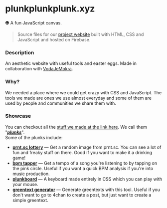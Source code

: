 # plunkplunkplunk.xyz
👽 A fun JavaScript canvas.

> Source files for our [project website](https://plunkplunkplunk.xyz) built with HTML, CSS and JavaScript and hosted on Firebase.

### Description

An aesthetic website with useful tools and easter eggs. Made in collaboration with [VodaJeMokra](https://github.com/vodajemokra).

### Why?

We needed a place where we could get crazy with CSS and JavaScript. The tools we made are ones we use almost everyday and some of them are used by people and communities we share them with.

### Showcase

You can checkout all the [stuff we made at the link here](https://plunkplunkplunk.xyz/plunks/). We call them "[_**plunks**_](https://plunkplunkplunk.xyz/whats-a-plunk)".  
Some of the plunks include:

*   [**prnt.sc lottery**](https://plunkplunkplunk.xyz/prnt.sc-lottery) — Get a random image from prnt.sc. You can see a lot of fun and freaky stuff on there. Good if you want to make it a drinking game!
*   [**bpm tapper**](https://plunkplunkplunk.xyz/bpm-tapper) — Get a tempo of a song you're listening to by tapping on the pink circle. Useful if you want a quick BPM analysis if you're into music production.
*   [**plunkboard**](https://plunkplunkplunk.xyz/plunkboard) — A keyboard made entirely in CSS which you can play with your mouse.
*   [**greentext generator**](https://plunkplunkplunk.xyz/greentext-generator) — Generate greentexts with this tool. Useful if you don't want to go to 4chan to create a post, but just want to create a simple greentext.
